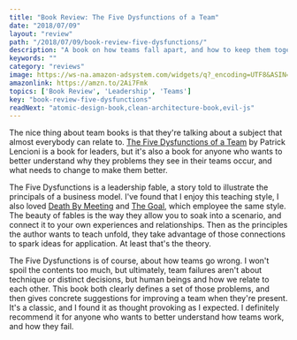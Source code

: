 ```yaml
---
title: "Book Review: The Five Dysfunctions of a Team"
date: "2018/07/09"
layout: "review"
path: "/2018/07/09/book-review-five-dysfunctions/"
description: "A book on how teams fall apart, and how to keep them together"
keywords: ""
category: "reviews"
image: https://ws-na.amazon-adsystem.com/widgets/q?_encoding=UTF8&ASIN=0787960756&Format=_SL250_&ID=AsinImage&MarketPlace=US&ServiceVersion=20070822&WS=1&tag=benmccormicko-20&language=en_US
amazonlink: https://amzn.to/2Ai7Fmk
topics: ['Book Review', 'Leadership', 'Teams']
key: "book-review-five-dysfunctions"
readNext: "atomic-design-book,clean-architecture-book,evil-js"
---
```


The nice thing about team books is that they're talking about a subject that almost everybody can relate to.  [The Five Dysfunctions of a Team](https://amzn.to/2u2aPrm) by Patrick Lencioni is a book for leaders, but it's also a book for anyone who wants to better understand why they problems they see in their teams occur, and what needs to change to make them better.

The Five Dysfunctions is a leadership fable, a story told to illustrate the principals of a business model.  I've found that I enjoy this teaching style, I also loved [Death By Meeting](https://amzn.to/2KHf3Ps) and [The Goal](https://amzn.to/2KXOkxh), which employee the same style.  The beauty of fables is the way they allow you to soak into a scenario, and connect it to your own experiences and relationships.  Then as the principles the author wants to teach unfold, they take advantage of those connections to spark ideas for application.  At least that's the theory.

The Five Dysfunctions is of course, about how teams go wrong.  I won't spoil the contents too much, but ultimately, team failures aren't about technique or distinct decisions, but human beings and how we relate to each other.  This book both clearly defines a set of those problems, and then gives concrete suggestions for improving a team when they're present.  It's a classic, and I found it as thought provoking as I expected.  I definitely recommend it for anyone who wants to better understand how teams work, and how they fail.
